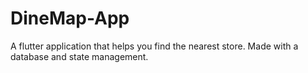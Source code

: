 # DineMap-App
A flutter application that helps you find the nearest store. Made with a database and state management.
